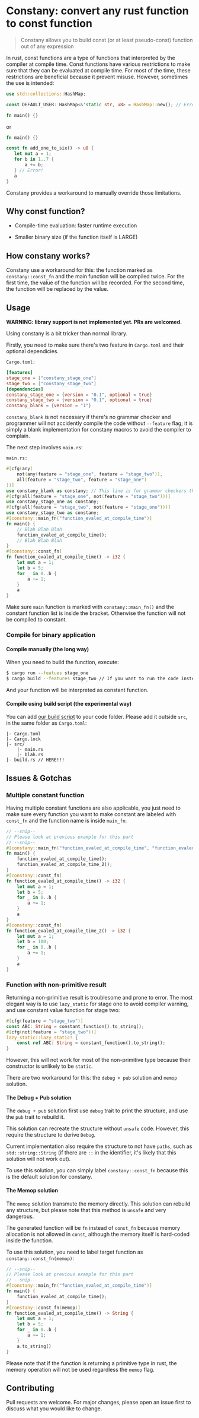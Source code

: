 # Constany: convert any rust function to const function

> Constany allows you to build const (or at least pseudo-const) function out of any expression

In rust, const functions are a type of functions that interpreted by the compiler at compile time. Const functions have various restrictions to make sure that they can be evaluated at compile time. For most of the time, these restrictions are beneficial because it prevent misuse. However, sometimes the use is intended:

```rust
use std::collections::HashMap;

const DEFAULT_USER: HashMap<&'static str, u8> = HashMap::new(); // Error!

fn main() {}
```

or

```rust
fn main() {}

const fn add_one_to_six() -> u8 {
   let mut a = 1;
   for b in 1..7 {
       a += b;
   } // Error!
   a
}
```

Constany provides a workaround to manually override those limitations.

## Why const function?

- Compile-time evaluation: faster runtime execution

- Smaller binary size (if the function itself is LARGE)

## How constany works?

Constany use a workaround for this: the function marked as `constany::const_fn` and the main function will be compiled twice. For the first time, the value of the function will be recorded. For the second time, the function will be replaced by the value.

## Usage

**WARNING: library support is not implemented yet. PRs are welcomed.**

Using constany is a bit tricker than normal library.

Firstly, you need to make sure there's two feature in `Cargo.toml` and their optional dependicies.

`Cargo.toml:`
```toml
[features]
stage_one = ["constany_stage_one"]
stage_two = ["constany_stage_two"]
[dependencies]
constany_stage_one = {version = "0.1", optional = true}
constany_stage_two = {version = "0.1", optional = true}
constany_blank = {version = "1"}
```

`constany_blank` is not necessary if there's no grammar checker and programmer will not accidently compile the code without `--feature` flag; it is simply a blank implementation for constany macros to avoid the compiler to complain.

The next step involves `main.rs`:

`main.rs:`
```rust
#[cfg(any(
    not(any(feature = "stage_one", feature = "stage_two")),
    all(feature = "stage_two", feature = "stage_one")
))]
use constany_blank as constany; // This line is for grammar checkers that enable all feature / disable all feature. If you do not have a checker, you can delete those lines safely.
#[cfg(all(feature = "stage_one", not(feature = "stage_two")))]
use constany_stage_one as constany;
#[cfg(all(feature = "stage_two", not(feature = "stage_one")))]
use constany_stage_two as constany;
#[constany::main_fn("function_evaled_at_compile_time")]
fn main() {
    // Blah Blah Blah
    function_evaled_at_compile_time();
    // Blah Blah Blah
}
#[constany::const_fn]
fn function_evaled_at_compile_time() -> i32 {
    let mut a = 1;
    let b = 5;
    for _ in 0..b {
        a += 1;
    }
    a
}
```

Make sure `main` function is marked with `constany::main_fn()` and the constant function list is inside the bracket. Otherwise the function will not be compiled to constant.

### Compile for binary application

#### Compile manually (the long way)

When you need to build the function, execute:

```bash
$ cargo run --featues stage_one
$ cargo build --features stage_two // If you want to run the code instead, use `cargo run`
```

And your function will be interpreted as constant function.

#### Compile using build script (the experimental way)

You can add [our build script](build.rs) to your code folder. Please add it outside `src`, in the same folder as `Cargo.toml`:

```
|- Cargo.toml
|- Cargo.lock
|- src/
    |- main.rs
    |- blah.rs
|- build.rs // HERE!!!
```
## Issues & Gotchas

### Multiple constant function

Having multiple constant functions are also applicable, you just need to make sure every function you want to make constant are labeled with `const_fn` and the function name is inside `main_fn`:

```rust
// --snip--
// Please look at previous example for this part
// --snip--
#[constany::main_fn("function_evaled_at_compile_time", "function_evaled_at_compile_time_2")]
fn main() {
    function_evaled_at_compile_time();
    function_evaled_at_compile_time_2();
}
#[constany::const_fn]
fn function_evaled_at_compile_time() -> i32 {
    let mut a = 1;
    let b = 5;
    for _ in 0..b {
        a += 1;
    }
    a
}
#[constany::const_fn]
fn function_evaled_at_compile_time_2() -> i32 {
    let mut a = 1;
    let b = 100;
    for _ in 0..b {
        a += 1;
    }
    a
}
```

### Function with non-primitive result

Returning a non-primitive result is troublesome and prone to error. The most elegant way is to use `lazy_static` for stage one to avoid compiler warning, and use constant value function for stage two:

```rust
#[cfg(feature = "stage_two")]
const ABC: String = constant_function().to_string();
#[cfg(not(feature = "stage_two"))]
lazy_static::lazy_static! {
    const ref ABC: String = constant_function().to_string();
}
```
However, this will not work for most of the non-primitive type because their constructor is unlikely to be `static`.

There are two workaround for this: the `debug + pub` solution and `memop` solution.

#### The Debug + Pub solution

The `debug + pub` solution first use `debug` trait to print the structure, and use the `pub` trait to rebuild it.

This solution can recreate the structure without `unsafe` code. However, this require the structure to derive `Debug`.

Current implementation also require the structure to not have `paths`, such as `std::string::String` (if there are `::` in the identifier, it's likely that this solution will not work out).

To use this solution, you can simply label `constany::const_fn` because this is the default solution for constany.

#### The Memop solution

The `memop` solution transmute the memory directly.
This solution can rebuild any structure, but please note that this method is `unsafe` and very dangerous.

The generated function will be `fn` instead of `const_fn` because memory allocation is not allowed in `const`, although the memory itself is hard-coded inside the function.

To use this solution, you need to label target function as `constany::const_fn(memop)`:

```rust
// --snip--
// Please look at previous example for this part
// --snip--
#[constany::main_fn("function_evaled_at_compile_time")]
fn main() {
    function_evaled_at_compile_time();
}
#[constany::const_fn(memop)]
fn function_evaled_at_compile_time() -> String {
    let mut a = 1;
    let b = 5;
    for _ in 0..b {
        a += 1;
    }
    a.to_string()
}
```

Please note that if the function is returning a primitive type in rust, the memory operation will not be used regardless the `memop` flag.

## Contributing

Pull requests are welcome. For major changes, please open an issue first to discuss what you would like to change.